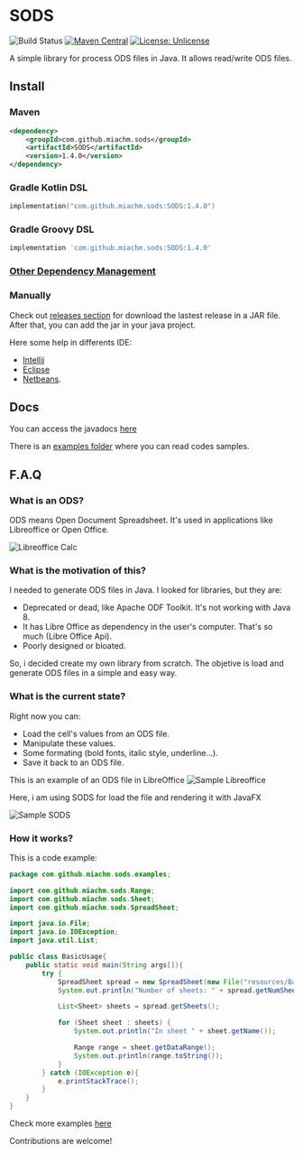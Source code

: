 # SODS

![Build Status](https://github.com/miachm/SODS/actions/workflows/maven.yml/badge.svg)
[![Maven Central](https://img.shields.io/maven-central/v/com.github.miachm.sods/SODS.svg?label=Maven%20Central)](https://search.maven.org/search?q=g:%22com.github.miachm.sods%22%20AND%20a:%22SODS%22)
[![License: Unlicense](https://img.shields.io/badge/license-Unlicense-blue.svg)](http://unlicense.org/)


A simple library for process ODS files in Java. It allows read/write ODS files.

## Install

### Maven 
```xml
<dependency>
    <groupId>com.github.miachm.sods</groupId>
    <artifactId>SODS</artifactId>
    <version>1.4.0</version>
</dependency>
```
### Gradle Kotlin DSL
```kotlin
implementation("com.github.miachm.sods:SODS:1.4.0")
```
### Gradle Groovy DSL
```groovy
implementation 'com.github.miachm.sods:SODS:1.4.0'
```
### [Other Dependency Management](https://search.maven.org/artifact/com.github.miachm.sods/SODS/1.4.0/jar)
### Manually

Check out [releases section](https://github.com/miachm/SODS/releases) for download the lastest release in a JAR file. After that, you can add the jar in your java project.

Here some help in differents IDE:

- [Intellij](https://stackoverflow.com/a/33589628/2489715)
- [Eclipse](https://stackoverflow.com/a/3280384/2489715)
- [Netbeans](https://www.quora.com/How-can-I-add-jar-files-to-libraries-in-Netbeans-IDE8-0).

## Docs
You can access the javadocs [here](https://miachm.github.io/SODS/)

There is an [examples folder](https://github.com/miachm/SODS/tree/master/examples) where you can read codes samples.

## F.A.Q

### What is an ODS?
ODS means Open Document Spreadsheet. It's used in applications like Libreoffice or Open Office.

![Libreoffice Calc](http://i.imgur.com/Mm779of.jpg)

### What is the motivation of this?
I needed to generate ODS files in Java. I looked for libraries, but they are:

  - Deprecated or dead, like Apache ODF Toolkit. It's not working with Java 8.
  - It has Libre Office as dependency in the user's computer. That's so much (Libre Office Api).
  - Poorly designed or bloated.

So, i decided create my own library from scratch. The objetive is load and generate ODS files in a simple and easy way.

### What is the current state?
Right now you can:

  - Load the cell's values from an ODS file.
  - Manipulate these values.
  - Some formating (bold fonts, italic style, underline...).
  - Save it back to an ODS file.

This is an example of an ODS file in LibreOffice
![Sample Libreoffice](https://i.imgur.com/avJ8aLw.png)

Here, i am using SODS for load the file and rendering it with JavaFX

![Sample SODS](https://i.imgur.com/Myfustx.png)

### How it works?
This is a code example:

```java
package com.github.miachm.sods.examples;

import com.github.miachm.sods.Range;
import com.github.miachm.sods.Sheet;
import com.github.miachm.sods.SpreadSheet;

import java.io.File;
import java.io.IOException;
import java.util.List;

public class BasicUsage{
    public static void main(String args[]){
        try {
            SpreadSheet spread = new SpreadSheet(new File("resources/BasicExample.ods"));
            System.out.println("Number of sheets: " + spread.getNumSheets());

            List<Sheet> sheets = spread.getSheets();

            for (Sheet sheet : sheets) {
                System.out.println("In sheet " + sheet.getName());

                Range range = sheet.getDataRange();
                System.out.println(range.toString());
            }
        } catch (IOException e){
            e.printStackTrace();
        }
    }
}
```

Check more examples [here](https://github.com/miachm/SODS/tree/master/examples)

Contributions are welcome!
